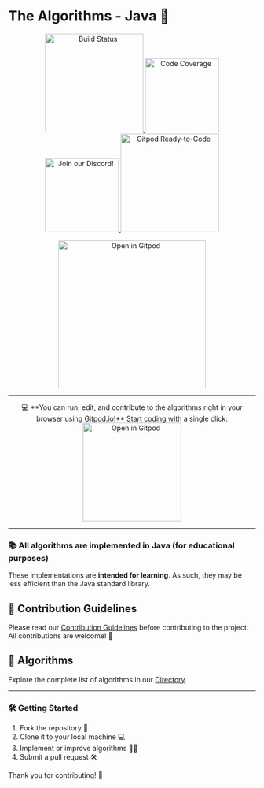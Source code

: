 # The Algorithms - Java 🚀

<p align="center">
  <a href="https://github.com/TheAlgorithms/Java/actions/workflows/build.yml">
    <img src="https://github.com/TheAlgorithms/Java/actions/workflows/build.yml/badge.svg?branch=master" alt="Build Status" width="200">
  </a>
  <a href="https://codecov.io/gh/TheAlgorithms/Java">
    <img src="https://codecov.io/gh/TheAlgorithms/Java/graph/badge.svg?token=XAdPyqTIqR" alt="Code Coverage" width="150">
  </a>
  <a href="https://discord.gg/c7MnfGFGa6">
    <img src="https://img.shields.io/discord/808045925556682782.svg?logo=discord&colorB=7289DA&style=flat-square" alt="Join our Discord!" width="150">
  </a>
  <a href="https://gitpod.io/#https://github.com/TheAlgorithms/Java">
    <img src="https://img.shields.io/badge/Gitpod-ready--to--code-blue?logo=gitpod" alt="Gitpod Ready-to-Code" width="200">
  </a>
</p>

<p align="center">
  <img src="https://gitpod.io/button/open-in-gitpod.svg" alt="Open in Gitpod" width="300">
</p>

---

<p align="center">
💻 **You can run, edit, and contribute to the algorithms right in your browser using Gitpod.io!**  
Start coding with a single click:  
<a href="https://gitpod.io/#https://github.com/TheAlgorithms/Java">
  <img src="https://gitpod.io/button/open-in-gitpod.svg" alt="Open in Gitpod" width="200">
</a>
</p>

---

### 📚 All algorithms are implemented in Java (for educational purposes)
These implementations are **intended for learning**. As such, they may be less efficient than the Java standard library.

## 🤝 Contribution Guidelines
Please read our [Contribution Guidelines](CONTRIBUTING.md) before contributing to the project. All contributions are welcome! 🚀

## 🧠 Algorithms
Explore the complete list of algorithms in our [Directory](DIRECTORY.md).

---

### 🛠️ Getting Started
1. Fork the repository 🍴
2. Clone it to your local machine 💻
3. Implement or improve algorithms 🧑‍💻
4. Submit a pull request 🛠️

Thank you for contributing! 💖
